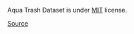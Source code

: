 Aqua Trash Dataset is under [MIT](https://spdx.org/licenses/MIT.html) license.

[Source](https://github.com/Harsh9524/AquaTrash/blob/master/LICENSE)